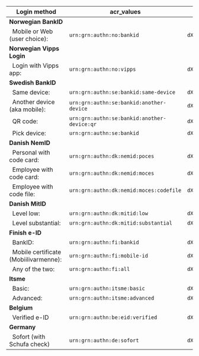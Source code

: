 | **Login method** | **acr_values** | **base64 encoded** |
| --- | --- | --- |
| **Norwegian BankID** |
| &nbsp;&nbsp;Mobile or Web (user choice):&nbsp;         | `urn:grn:authn:no:bankid` | `dXJuOmdybjphdXRobjpubzpiYW5raWQ=` |
| **Norwegian Vipps Login** |
| &nbsp;&nbsp;Login with Vipps app:&nbsp;                | `urn:grn:authn:no:vipps` | `dXJuOmdybjphdXRobjpubzp2aXBwcw==` |
| **Swedish BankID** |
| &nbsp;&nbsp;Same device:                               | `urn:grn:authn:se:bankid:same-device` | `dXJuOmdybjphdXRobjpzZTpiYW5raWQ6c2FtZS1kZXZpY2U=` |
| &nbsp;&nbsp;Another device (aka mobile):&nbsp;         | `urn:grn:authn:se:bankid:another-device` | `dXJuOmdybjphdXRobjpzZTpiYW5raWQ6YW5vdGhlci1kZXZpY2U=` |
| &nbsp;&nbsp;QR code:&nbsp;         | `urn:grn:authn:se:bankid:another-device:qr` | `dXJuOmdybjphdXRobjpzZTpiYW5raWQ6YW5vdGhlci1kZXZpY2U6cXI=` |
| &nbsp;&nbsp;Pick device:&nbsp;         | `urn:grn:authn:se:bankid` | `dXJuOmdybjphdXRobjpzZTpiYW5raWQ=` |
| **Danish NemID** |
| &nbsp;&nbsp;Personal with code card:&nbsp;             | `urn:grn:authn:dk:nemid:poces` | `dXJuOmdybjphdXRobjpkazpuZW1pZDpwb2Nlcw==` |
| &nbsp;&nbsp;Employee with code card:&nbsp;             | `urn:grn:authn:dk:nemid:moces` | `dXJuOmdybjphdXRobjpkazpuZW1pZDptb2Nlcw==` |
| &nbsp;&nbsp;Employee with code file:&nbsp;             | `urn:grn:authn:dk:nemid:moces:codefile` | `dXJuOmdybjphdXRobjpkazpuZW1pZDptb2Nlczpjb2RlZmlsZQ==` |
| **Danish MitID** |
| &nbsp;&nbsp;Level low:&nbsp;                           | `urn:grn:authn:dk:mitid:low` | `dXJuOmdybjphdXRobjpkazptaXRpZDpsb3c=` |
| &nbsp;&nbsp;Level substantial:&nbsp;                   | `urn:grn:authn:dk:mitid:substantial` | `dXJuOmdybjphdXRobjpkazptaXRpZDpzdWJzdGFudGlhbA==` |
| **Finish e-ID** |
| &nbsp;&nbsp;BankID:                                    |`urn:grn:authn:fi:bankid` | `dXJuOmdybjphdXRobjpmaTpiYW5raWQ=` |
| &nbsp;&nbsp;Mobile certificate (Mobiilivarmenne):&nbsp;|`urn:grn:authn:fi:mobile-id` | `dXJuOmdybjphdXRobjpmaTptb2JpbGUtaWQ=` |
| &nbsp;&nbsp;Any of the two:                            |`urn:grn:authn:fi:all` | `dXJuOmdybjphdXRobjpmaTphbGw=` |
| **Itsme** |
| &nbsp;&nbsp;Basic:                                     | `urn:grn:authn:itsme:basic` | `dXJuOmdybjphdXRobjppdHNtZTpiYXNpYw==` |
| &nbsp;&nbsp;Advanced:                                  | `urn:grn:authn:itsme:advanced` | `dXJuOmdybjphdXRobjppdHNtZTphZHZhbmNlZA==` |
| **Belgium** |
| &nbsp;&nbsp;Verified e-ID                              | `urn:grn:authn:be:eid:verified` | `dXJuOmdybjphdXRobjpiZTplaWQ6dmVyaWZpZWQ=` |
| **Germany** |
| &nbsp;&nbsp;Sofort (with Schufa check)                 | `urn:grn:authn:de:sofort` | `dXJuOmdybjphdXRobjpkZTpzb2ZvcnQ=` |
